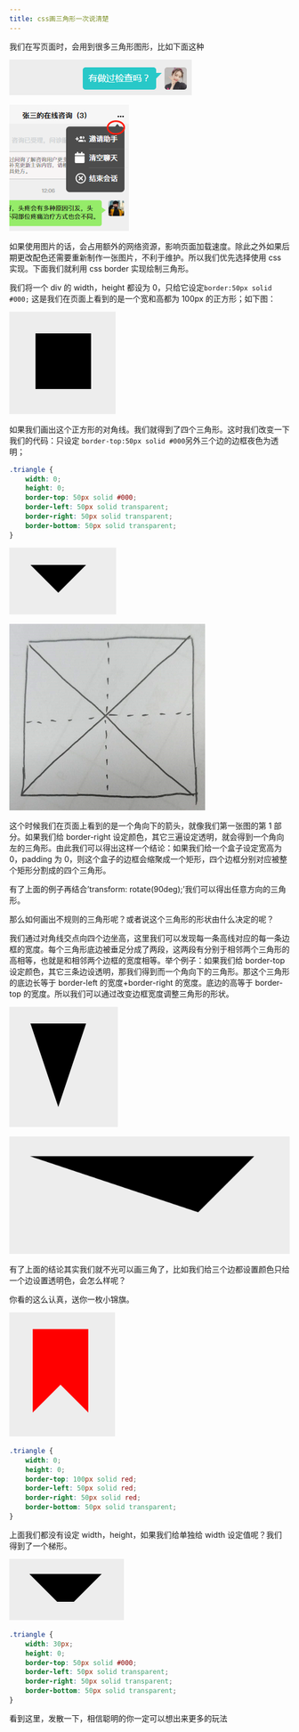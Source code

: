 ```yaml
---
title: css画三角形一次说清楚
---
```


我们在写页面时，会用到很多三角形图形，比如下面这种

![三角形](/assets/img/triangle1.png)

![三角形](/assets/img/triangle2.png)

如果使用图片的话，会占用额外的网络资源，影响页面加载速度。除此之外如果后期更改配色还需要重新制作一张图片，不利于维护。所以我们优先选择使用 css 实现。下面我们就利用 css border 实现绘制三角形。

我们将一个 div 的 width，height 都设为 0，只给它设定`border:50px solid #000;` 这是我们在页面上看到的是一个宽和高都为 100px 的正方形；如下图：

![正方形](/assets/img/box.pic)

如果我们画出这个正方形的对角线。我们就得到了四个三角形。这时我们改变一下我们的代码：只设定 `border-top:50px solid #000`另外三个边的边框夜色为透明；

```css
.triangle {
    width: 0;
    height: 0;
    border-top: 50px solid #000;
    border-left: 50px solid transparent;
    border-right: 50px solid transparent;
    border-bottom: 50px solid transparent;
}
```

![三角形](/assets/img/triangle3.pic)

![三角形](/assets/img/triangle4.png)

这个时候我们在页面上看到的是一个角向下的箭头，就像我们第一张图的第 1 部分。如果我们给 border-right 设定颜色，其它三遍设定透明，就会得到一个角向左的三角形。由此我们可以得出这样一个结论：如果我们给一个盒子设定宽高为 0，padding 为 0，则这个盒子的边框会缩聚成一个矩形，四个边框分别对应被整个矩形分割成的四个三角形。

有了上面的例子再结合’transform: rotate(90deg);’我们可以得出任意方向的三角形。

那么如何画出不规则的三角形呢？或者说这个三角形的形状由什么决定的呢？

我们通过对角线交点向四个边坐高，这里我们可以发现每一条高线对应的每一条边框的宽度。每个三角形底边被垂足分成了两段，这两段有分别于相邻两个三角形的高相等，也就是和相邻两个边框的宽度相等。举个例子：如果我们给 border-top 设定颜色，其它三条边设透明，那我们得到而一个角向下的三角形。那这个三角形的底边长等于 border-left 的宽度+border-right 的宽度。底边的高等于 border-top 的宽度。所以我们可以通过改变边框宽度调整三角形的形状。

![三角形](/assets/img/1599227164169.png)

![三角形](/assets/img/1599227172035.png)

有了上面的结论其实我们就不光可以画三角了，比如我们给三个边都设置颜色只给一个边设置透明色，会怎么样呢？

你看的这么认真，送你一枚小锦旗。

![三角形](/assets/img/1599227137901.png)

```css
.triangle {
    width: 0;
    height: 0;
    border-top: 100px solid red;
    border-left: 50px solid red;
    border-right: 50px solid red;
    border-bottom: 50px solid transparent;
}
```

上面我们都没有设定 width，height，如果我们给单独给 width 设定值呢？我们得到了一个梯形。

![三角形](/assets/img/1599227193571.pic)

```css
.triangle {
    width: 30px;
    height: 0;
    border-top: 50px solid #000;
    border-left: 50px solid transparent;
    border-right: 50px solid transparent;
    border-bottom: 50px solid transparent;
}
```

看到这里，发散一下，相信聪明的你一定可以想出来更多的玩法

<Vssue  />
